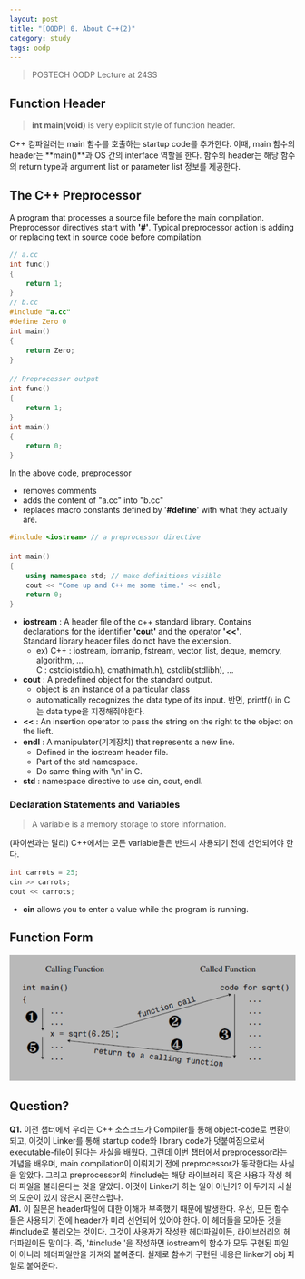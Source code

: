 ```yaml
---
layout: post
title: "[OODP] 0. About C++(2)"
category: study
tags: oodp
---
```


> POSTECH OODP Lecture at 24SS

## Function Header

> **int main(void)** is very explicit style of function header.

C++ 컴파일러는 main 함수를 호출하는 startup code를 추가한다. 이때, main 함수의 header는 **main()**과 OS 간의 interface 역할을 한다. 함수의 header는 해당 함수의 return type과 argument list or parameter list 정보를 제공한다.

## The C++ Preprocessor

A program that processes a source file before the main compilation. Preprocessor directives start with **'#'**. Typical preprocessor action is adding or replacing text in source code before compilation.
<!--more-->
```C++
// a.cc
int func()
{
    return 1;
}
// b.cc
#include "a.cc"
#define Zero 0
int main()
{
    return Zero;
}

// Preprocessor output
int func()
{
    return 1;
}
int main()
{
    return 0;
}
```
In the above code, preprocessor 
- removes comments
- adds the content of "a.cc" into "b.cc"
- replaces macro constants defined by '**#define**' with what they actually are.

```C++
#include <iostream> // a preprocessor directive

int main()
{
    using namespace std; // make definitions visible
    cout << "Come up and C++ me some time." << endl;
    return 0;
}
```
- **iostream** : A header file of the c++ standard library. Contains declarations for the identifier **'cout'** and the operator **'<<'**. <br>
Standard library header files do not have the extension.
    * ex) C++ : iostream, iomanip, fstream, vector, list, deque, memory, algorithm, ... <br>
        C : cstdio(stdio.h), cmath(math.h), cstdlib(stdlibh), ...
- **cout** : A predefined object for the standard output.
    * object is an instance of a particular class
    * automatically recognizes the data type of its input. 반면, printf() in C는 data type을 지정해줘야한다.
- **<<** : An insertion operator to pass the string on the right to the object on the lieft.
- **endl** : A manipulator(기계장치) that represents a new line.
    * Defined in the iostream header file.
    * Part of the std namespace.
    - Do same thing with '\n' in C.
- **std** : namespace directive to use cin, cout, endl.

### Declaration Statements and Variables
> A variable is a memory storage to store information.

(파이썬과는 달리) C++에서는 모든 variable들은 반드시 사용되기 전에 선언되어야 한다.

```C++
int carrots = 25;
cin >> carrots;
cout << carrots;
```
- **cin** allows you to enter a value while the program is running.

## Function Form
![calling-function](/assets/img/2024-02-21/calling-function.png)


## Question?
**Q1.** 이전 챕터에서 우리는 C++ 소스코드가 Compiler를 통해 object-code로 변환이 되고, 이것이 Linker를 통해 startup code와 library code가 덧붙여짐으로써 executable-file이 된다는 사실을 배웠다.
그런데 이번 챕터에서 preprocessor라는 개념을 배우며, main compilation이 이뤄지기 전에 preprocessor가 동작한다는 사실을 알았다. 그리고 preprocessor의 #include는 해당 라이브러리 혹은 사용자 작성 헤더 파일을 불러온다는 것을 알았다. 이것이 Linker가 하는 일이 아닌가?
이 두가지 사실의 모순이 있지 않은지 혼란스럽다. <br>
**A1.** 이 질문은 header파일에 대한 이해가 부족했기 때문에 발생한다. 우선, 모든 함수들은 사용되기 전에 header가 미리 선언되어 있어야 한다. 이 헤더들을 모아둔 것을 #include로 불러오는 것이다. 그것이 사용자가 작성한 헤더파일이든, 라이브러리의 헤더파일이든 말이다. 즉, '#include <iostream>'을 작성하면 iostream의 함수가 모두 구현된 파일이 아니라 헤더파일만을 가져와 붙여준다. 실제로 함수가 구현된 내용은 linker가 obj 파일로 붙여준다.
